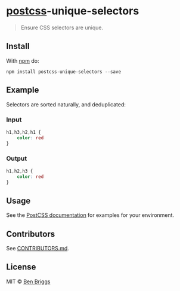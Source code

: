 # [postcss][postcss]-unique-selectors

> Ensure CSS selectors are unique.

## Install

With [npm](https://npmjs.org/package/postcss-unique-selectors) do:

```
npm install postcss-unique-selectors --save
```

## Example

Selectors are sorted naturally, and deduplicated:

### Input

```css
h1,h3,h2,h1 {
    color: red
}
```

### Output

```css
h1,h2,h3 {
    color: red
}
```

## Usage

See the [PostCSS documentation](https://github.com/postcss/postcss#usage) for examples for your environment.

## Contributors

See [CONTRIBUTORS.md](https://github.com/cssnano/cssnano/blob/master/CONTRIBUTORS.md).

## License

MIT © [Ben Briggs](http://beneb.info)

[postcss]: https://github.com/postcss/postcss
